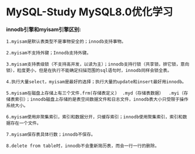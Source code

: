 # MySQL-Study MySQL8.0优化学习
**innodb引擎和myisam引擎区别:**

    1.myisam是默认表类型不是事物安全的；innodb支持事物。

    2.myisam不支持外键；Innodb支持外键。

    3.myisam支持表级锁（不支持高并发，以读为主）；innodb支持行锁（共享锁，排它锁，意向锁），粒度更小，但是在执行不能确定扫描范围的sql语句时，innodb同样会锁全表。

    4.执行大量select，myisam是最好的选择；执行大量的update和insert最好用innodb。

    5.myisam在磁盘上存储上有三个文件.frm(存储表定义)  .myd（存储表数据）  .myi（存储表索引）；innodb磁盘上存储的是表空间数据文件和日志文件，innodb表大小只受限于操作系统大小。

    6.myisam使用非聚集索引，索引和数据分开，只缓存索引；innodb使用聚集索引，索引和数据存在一个文件。

    7.myisam保存表具体行数；innodb不保存。

    8.delete from table时，innodb不会重新简历表，而会一行一行的删除。
